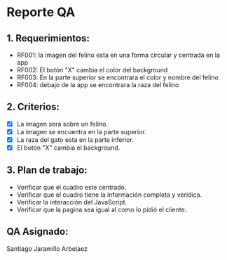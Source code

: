 # Reporte QA
## 1. Requerimientos:
* RF001: la imagen del felino esta en una forma circular y centrada en la app
* RF002: El botón "X" cambia el color del background
* RF003: En la parte superior se encontrara el color y nombre del felino
* RF004: debajo de la app se encontrara la raza del felino

## 2. Criterios:
* [X] La imagen será sobre un felino.
* [X] La imagen se encuentra en la parte superior.
* [X] La raza del gato esta en la parte inferior.
* [X] El botón "X" cambia el background.

## 3. Plan de trabajo:
* Verificar que el cuadro este centrado.
* Verificar que el cuadro tiene la información completa y verídica.
* Verificar la interacción del JavaScript.
* Verificar que la pagina sea igual al como lo pidió el cliente.

## QA Asignado:
Santiago Jaramillo Arbelaez
